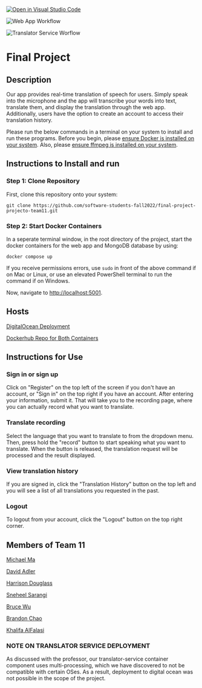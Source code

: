 [![Open in Visual Studio Code](https://classroom.github.com/assets/open-in-vscode-c66648af7eb3fe8bc4f294546bfd86ef473780cde1dea487d3c4ff354943c9ae.svg)](https://classroom.github.com/online_ide?assignment_repo_id=9574936&assignment_repo_type=AssignmentRepo)


![Web App Workflow](https://github.com/software-students-fall2022/final-project-projecto-team11/actions/workflows/web-app-workflow.yml/badge.svg)

![Translator Service Worflow](https://github.com/software-students-fall2022/final-project-projecto-team11/actions/workflows/translator-service-workflow.yml/badge.svg)

# Final Project

## Description
Our app provides real-time translation of speech for users. Simply speak into the microphone and the app will transcribe your words into text, translate them, and display the translation through the web app. Additionally, users have the option to create an account to access their translation history.

Please run the below commands in a terminal on your system to install and run these programs. Before you begin, please [ensure Docker is installed on your system](https://docs.docker.com/engine/install/). Also, please [ensure ffmpeg is installed on your system](https://ffmpeg.org/download.html).

## Instructions to Install and run

### Step 1: Clone Repository
First, clone this repository onto your system:
```
git clone https://github.com/software-students-fall2022/final-project-projecto-team11.git
```
### Step 2: Start Docker Containers
In a seperate terminal window, in the root directory of the project, start the docker containers for the web app and MongoDB database by using:
```
docker compose up
```
If you receive permissions errors, use `sudo` in front of the above command if on Mac or Linux, or use an elevated PowerShell terminal to run the command if on Windows.

Now, navigate to <http://localhost:5001>.

## Hosts

[DigitalOcean Deployment](https://web-app-oyfrn.ondigitalocean.app/)

[Dockerhub Repo for Both Containers](https://hub.docker.com/repository/docker/chiaos/se_final_project_repo)

## Instructions for Use

### Sign in or sign up
Click on "Register" on the top left of the screen if you don't have an account, or "Sign in" on the top right if you have an account. After entering your information, submit it. That will take you to the recording page, where you can actually record what you want to translate.

### Translate recording
Select the language that you want to translate to from the dropdown menu. Then, press hold the "record" button to start speaking what you want to translate. When the button is released, the translation request will be processed and the result displayed.

### View translation history
If you are signed in, click the "Translation History" button on the top left and you will see a list of all translations you requested in the past.

### Logout
To logout from your account, click the "Logout" button on the top right corner.

## Members of Team 11
[Michael Ma](https://github.com/mma01us)

[David Adler](https://github.com/dov212)

[Harrison Douglass](https://github.com/hpdouglass)

[Sneheel Sarangi](https://github.com/Xarangi)

[Bruce Wu](https://github.com/bxw201)

[Brandon Chao](https:/github.com/Sciao)

[Khalifa AlFalasi](https:/github.com/Khalifa-AlFalasi)

### NOTE ON TRANSLATOR SERVICE DEPLOYMENT
As discussed with the professor, our translator-service container component uses multi-processing, which we have discovered to not be compatible with certain OSes. As a result, deployment to digital ocean was not possible in the scope of the project.
